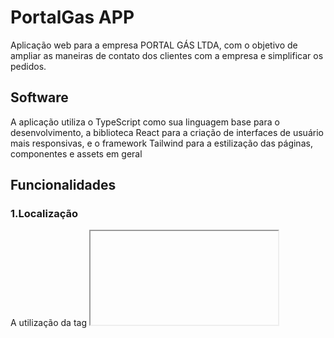 # PortalGas APP

Aplicação web para a empresa PORTAL GÁS LTDA, com o objetivo de ampliar as maneiras de contato dos clientes com a empresa e simplificar os pedidos.

## Software

A aplicação utiliza o TypeScript como sua linguagem base para o desenvolvimento, a biblioteca React para a criação de interfaces de usuário mais responsivas, e o framework Tailwind para a estilização das páginas, componentes e assets em geral

## Funcionalidades

### 1.Localização

A utilização da tag <iframe> permite a vizualização de um mapa interativo fornecido pelo Google Maps com a localização da empresa, oferecendo ao usuário uma noção real da distância em que se encontra do local

### 2.Realização de Pedidos

**EM DESENVOLVIMENTO**

### Divulgação de Contato

O footer da aplicação oferece uma gama de informações de contato não só com a empresa, como redes sociais, números de telefone, etc, mas também com a equipe de desenvolvimento, para relatar bugs, inconsistências ou até mesmo sugestões para melhorias na aplicação
